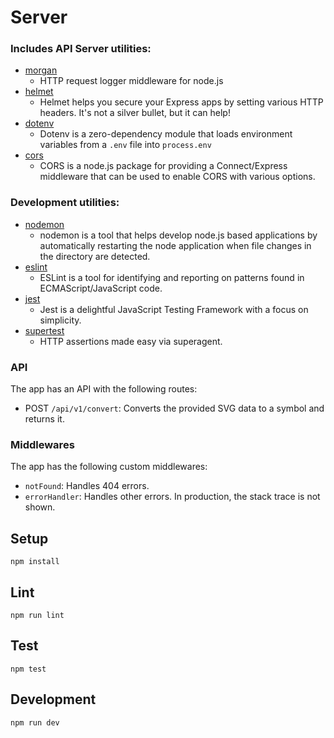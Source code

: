 # Server

### Includes API Server utilities:

* [morgan](https://www.npmjs.com/package/morgan)
    * HTTP request logger middleware for node.js
* [helmet](https://www.npmjs.com/package/helmet)
    * Helmet helps you secure your Express apps by setting various HTTP headers. It's not a silver bullet, but it can help!
* [dotenv](https://www.npmjs.com/package/dotenv)
    * Dotenv is a zero-dependency module that loads environment variables from a `.env` file into `process.env`
* [cors](https://www.npmjs.com/package/cors)
    * CORS is a node.js package for providing a Connect/Express middleware that can be used to enable CORS with various options.

### Development utilities:

* [nodemon](https://www.npmjs.com/package/nodemon)
    * nodemon is a tool that helps develop node.js based applications by automatically restarting the node application when file changes in the directory are detected.
* [eslint](https://www.npmjs.com/package/eslint)
    * ESLint is a tool for identifying and reporting on patterns found in ECMAScript/JavaScript code.
* [jest](https://www.npmjs.com/package/jest)
    * Jest is a delightful JavaScript Testing Framework with a focus on simplicity.
* [supertest](https://www.npmjs.com/package/supertest)
    * HTTP assertions made easy via superagent.

### API
The app has an API with the following routes:

*  POST `/api/v1/convert`: Converts the provided SVG data to a symbol and returns it.

### Middlewares
The app has the following custom middlewares:

*  `notFound`: Handles 404 errors.
*  `errorHandler`: Handles other errors. In production, the stack trace is not shown.

## Setup

```
npm install
```

## Lint

```
npm run lint
```

## Test

```
npm test
```

## Development

```
npm run dev
```

